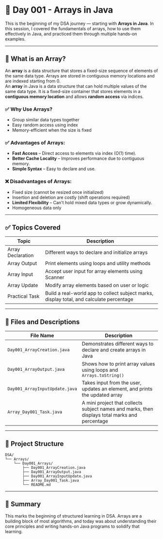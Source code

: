 # 📘 Day 001 - Arrays in Java

This is the beginning of my DSA journey — starting with **Arrays in Java**. In this session, I covered the fundamentals of arrays, how to use them effectively in Java, and practiced them through multiple hands-on examples.

---

## 🧠 What is an Array?

An **array** is a data structure that stores a fixed-size sequence of elements of the same data type. Arrays are stored in contiguous memory locations and are indexed starting from 0.\
An **array** in Java is a data structure that can hold multiple values of the same data type. It is a fixed-size container that stores elements in a **contiguous memory location** and allows **random access** via indices.


### ✅ Why Use Arrays?
- Group similar data types together
- Easy random access using index
- Memory-efficient when the size is fixed

### ✅ Advantages of Arrays:
- **Fast Access** – Direct access to elements via index (O(1) time).
- **Better Cache Locality** – Improves performance due to contiguous memory.
- **Simple Syntax** – Easy to declare and use.

### ❌ Disadvantages of Arrays:
- Fixed size (cannot be resized once initialized)
- Insertion and deletion are costly (shift operations required)
- **Limited Flexibility** – Can't hold mixed data types or grow dynamically.
- Homogeneous data only

---

## ✅ Topics Covered

| Topic | Description |
|-------|-------------|
| Array Declaration | Different ways to declare and initialize arrays |
| Array Output | Print elements using loops and utility methods |
| Array Input | Accept user input for array elements using Scanner |
| Array Update | Modify array elements based on user or logic |
| Practical Task | Build a real-world app to collect subject marks, display total, and calculate percentage |

---

## 🔎 Files and Descriptions

| File Name | Description |
|-----------|-------------|
| `Day001_ArrayCreation.java` | Demonstrates different ways to declare and create arrays in Java |
| `Day001_ArrayOutput.java` | Shows how to print array values using loops and `Arrays.toString()` |
| `Day001_ArrayInputUpdate.java` | Takes input from the user, updates an element, and prints the updated array |
| `Array_Day001_Task.java` | A mini project that collects subject names and marks, then displays total marks and percentage |

---

## 📁 Project Structure

```
DSA/
└── Arrays/
    └── Day001_Arrays/
        ├── Day001_ArrayCreation.java
        ├── Day001_ArrayOutput.java
        ├── Day001_ArrayInputUpdate.java
        ├── Array_Day001_Task.java
        └── README.md
```

---

## 📌 Summary

This marks the beginning of structured learning in DSA. Arrays are a building block of most algorithms, and today was about understanding their core principles and writing hands-on Java programs to solidify that learning.